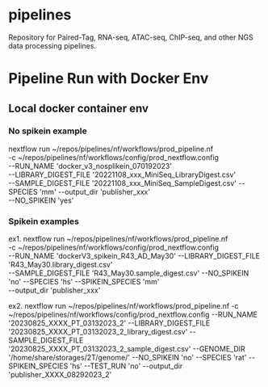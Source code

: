 # pipelines

Repository for Paired-Tag, RNA-seq, ATAC-seq, ChIP-seq, and other NGS data processing pipelines.

# Pipeline Run with Docker Env
## Local docker container env
### No spikein example
nextflow run ~/repos/pipelines/nf/workflows/prod_pipeline.nf   
-c ~/repos/pipelines/nf/workflows/config/prod_nextflow.config   
--RUN_NAME 'docker_v3_nosplikein_070192023'   
--LIBRARY_DIGEST_FILE '20221108_xxx_MiniSeq_LibraryDigest.csv'   
--SAMPLE_DIGEST_FILE '20221108_xxx_MiniSeq_SampleDigest.csv' 
--SPECIES 'mm' 
--output_dir 'publisher_xxx'  
--NO_SPIKEIN 'yes' 

### Spikein examples

ex1.
nextflow run ~/repos/pipelines/nf/workflows/prod_pipeline.nf   
-c ~/repos/pipelines/nf/workflows/config/prod_nextflow.config   
--RUN_NAME 'dockerV3_spikein_R43_AD_May30' 
--LIBRARY_DIGEST_FILE 'R43_May30.library_digest.csv'   
--SAMPLE_DIGEST_FILE 'R43_May30.sample_digest.csv' 
--NO_SPIKEIN 'no' 
--SPECIES 'hs' 
--SPIKEIN_SPECIES 'mm'    
--output_dir 'publisher_xxx'

ex2.
nextflow run ~/repos/pipelines/nf/workflows/prod_pipeline.nf -c ~/repos/pipelines/nf/workflows/config/prod_nextflow.config --RUN_NAME '20230825_XXXX_PT_03132023_2' --LIBRARY_DIGEST_FILE '20230825_XXXX_PT_03132023_2_library_digest.csv' --SAMPLE_DIGEST_FILE '20230825_XXXX_PT_03132023_2_sample_digest.csv' --GENOME_DIR '/home/share/storages/2T/genome/' --NO_SPIKEIN 'no' --SPECIES 'rat' --SPIKEIN_SPECIES 'hs' --TEST_RUN 'no' --output_dir 'publisher_XXXX_08292023_2'   




 
